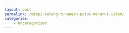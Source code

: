 ```yaml
---
layout: post
permalink: /mimpi-kalung-tunangan-putus-menurut-islam/
categories:
    - Uncategorized
---
```


